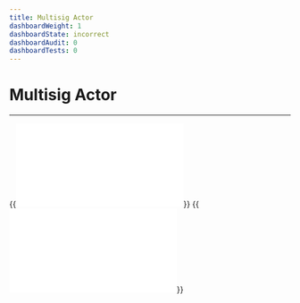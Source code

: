 ```yaml
---
title: Multisig Actor
dashboardWeight: 1
dashboardState: incorrect
dashboardAudit: 0
dashboardTests: 0
---
```


# Multisig Actor
---

{{<embed src="/docs/actors/actors/builtin/multisig/multisig_actor.go" lang="go" >}}
{{<embed src="/docs/actors/actors/builtin/multisig/multisig_actor_state.go" lang="go" >}}
